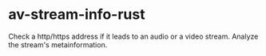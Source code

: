 # av-stream-info-rust

Check a http/https address if it leads to an audio or a video stream.
Analyze the stream's metainformation.